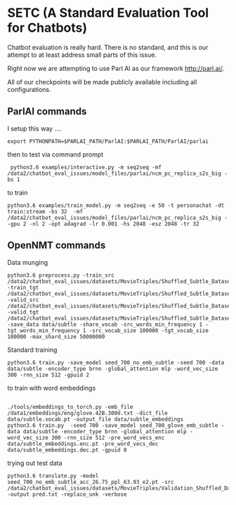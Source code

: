 # SETC (A Standard Evaluation Tool for Chatbots)
Chatbot evaluation is really hard. There is no standard, and this is our attempt to at least address small parts of this issue.

Right now we are attempting to use Parl AI as our framework http://parl.ai/. 

All of our checkpoints will be made publicly available including all configurations.

## ParlAI commands

I setup this way .... 
```
export PYTHONPATH=$PARLAI_PATH/ParlAI:$PARLAI_PATH/ParlAI/parlai
```

then to test via command prompt
```
 python3.6 examples/interactive.py -m seq2seq -mf /data2/chatbot_eval_issues/model_files/parlai/ncm_pc_replica_s2s_big -bs 1
 ```

to train

```
python3.6 examples/train_model.py -m seq2seq -e 50 -t personachat -dt train:stream -bs 32  -mf /data2/chatbot_eval_issues/model_files/parlai/ncm_pc_replica_s2s_big --gpu 2 -nl 2 -opt adagrad -lr 0.001 -hs 2048 -esz 2048 -tr 32
```

## OpenNMT commands
Data munging
```
python3.6 preprocess.py -train_src /data2/chatbot_eval_issues/datasets/MovieTriples/Shuffled_Subtle_Dataset.txt.train.A -train_tgt /data2/chatbot_eval_issues/datasets/MovieTriples/Shuffled_Subtle_Dataset.txt.train.B -valid_src /data2/chatbot_eval_issues/datasets/MovieTriples/Shuffled_Subtle_Dataset.txt.valid.A -valid_tgt /data2/chatbot_eval_issues/datasets/MovieTriples/Shuffled_Subtle_Dataset.txt.valid.B  -save_data data/subtle -share_vocab -src_words_min_frequency 1 -tgt_words_min_frequency 1 -src_vocab_size 100000 -tgt_vocab_size 100000 -max_shard_size 50000000
```

Standard training
```
python3.6 train.py -save_model seed_700_no_emb_subtle -seed 700 -data data/subtle -encoder_type brnn -global_attention mlp -word_vec_size 300 -rnn_size 512 -gpuid 2
```

to train with word embeddings
```

./tools/embeddings_to_torch.py -emb_file /data1/embeddings/eng/glove.42B.300d.txt -dict_file data/subtle.vocab.pt -output_file data/subtle_embeddings
python3.6 train.py  -seed 700 -save_model seed_700_glove_emb_subtle -data data/subtle -encoder_type brnn -global_attention mlp -word_vec_size 300 -rnn_size 512 -pre_word_vecs_enc data/subtle_embeddings.enc.pt -pre_word_vecs_dec data/subtle_embeddings.dec.pt -gpuid 0
```

trying out test data
```
python3.6 translate.py -model seed_700_no_emb_subtle_acc_26.75_ppl_63.93_e2.pt -src /data2/chatbot_eval_issues/datasets/MovieTriples/Validation_Shuffled_Dataset.txt.A -output pred.txt -replace_unk -verbose
```
